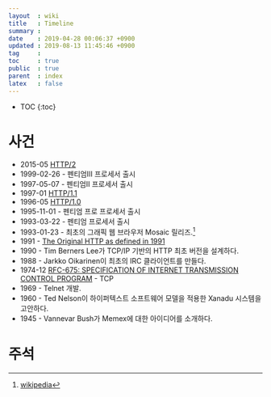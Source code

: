 ```yaml
---
layout  : wiki
title   : Timeline
summary : 
date    : 2019-04-28 00:06:37 +0900
updated : 2019-08-13 11:45:46 +0900
tag     : 
toc     : true
public  : true
parent  : index
latex   : false
---
```

* TOC
{:toc}

# 사건

* 2015-05 [HTTP/2](https://tools.ietf.org/html/rfc7540 )
* 1999-02-26 - 펜티엄III 프로세서 출시
* 1997-05-07 - 펜티엄II 프로세서 출시
* 1997-01 [HTTP/1.1](https://tools.ietf.org/html/rfc2068 )
* 1996-05 [HTTP/1.0](https://tools.ietf.org/html/rfc1945 )
* 1995-11-01 - 펜티엄 프로 프로세서 출시
* 1993-03-22 - 펜티엄 프로세서 출시
* 1993-01-23 - 최초의 그래픽 웹 브라우저 Mosaic 릴리즈.[^mosaic]
* 1991 - [The Original HTTP as defined in 1991](https://www.w3.org/Protocols/HTTP/AsImplemented.html )
* 1990 - Tim Berners Lee가 TCP/IP 기반의 HTTP 최초 버전을 설계하다.
* 1988 - Jarkko Oikarinen이 최초의 IRC 클라이언트를 만들다.
* 1974-12 [RFC-675: SPECIFICATION OF INTERNET TRANSMISSION CONTROL PROGRAM](https://tools.ietf.org/html/rfc675 ) - TCP
* 1969 - Telnet 개발.
* 1960 - Ted Nelson이 하이퍼텍스트 소프트웨어 모델을 적용한 Xanadu 시스템을 고안하다.
* 1945 - Vannevar Bush가 Memex에 대한 아이디어를 소개하다.

# 주석

[^mosaic]: [wikipedia](https://en.wikipedia.org/wiki/Mosaic_(web_browser)#History )
